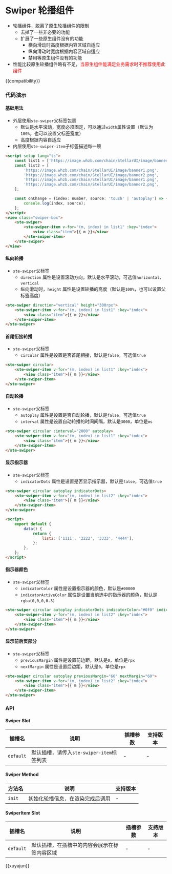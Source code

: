 # Swiper 轮播组件

-   轮播组件，脱离了原生轮播组件的限制
    -   去掉了一些非必要的功能
    -   扩展了一些原生组件没有的功能
        -   横向滑动时高度根据内容区域自适应
        -   纵向滑动时宽度根据内容区域自适应
        -   禁用等原生组件没有的功能
-   性能比较原生轮播组件略有不足，<span style="color:red">当原生组件能满足业务需求时不推荐使用此组件</span>

{{compatibility}}

### 代码演示

#### 基础用法

-   外层使用`ste-swiper`父标签包裹
    -   默认是水平滚动，宽度必须固定，可以通过`width`属性设置（默认为`100%`，也可以设置父标签宽度）
    -   高度根据内容自适应
-   内层使用`ste-swiper-item`子标签描述每一项

```html
<script setup lang="ts">
    const list1 = ['https://image.whzb.com/chain/StellarUI/image/banner1.png', 'https://image.whzb.com/chain/StellarUI/image/banner2.png'];
    const list2 = [
        'https://image.whzb.com/chain/StellarUI/image/banner1.png',
        'https://image.whzb.com/chain/StellarUI/image/banner2.png',
        'https://image.whzb.com/chain/StellarUI/image/banner1.png',
        'https://image.whzb.com/chain/StellarUI/image/banner2.png',
    ];

    const onChange = (index: number, source: 'touch' | 'autoplay') => {
        console.log(index, source);
    };
</script>
<view class="swiper-box">
    <ste-swiper>
        <ste-swiper-item v-for="(m, index) in list1" :key="index">
            <view class="item">{{ m }}</view>
        </ste-swiper-item>
    </ste-swiper>
</view>
```

#### 纵向轮播

-   `ste-swiper`父标签
    -   `direction` 属性是设置滚动方向，默认是水平滚动，可选值`horizontal`、`vertical`
    -   纵向滑动时，`height` 属性是设置轮播的高度（默认是`100%`，也可以设置父标签高度）

```html
<ste-swiper direction="vertical" height="300rpx">
    <ste-swiper-item v-for="(m, index) in list1" :key="index">
        <view class="item">{{ m }}</view>
    </ste-swiper-item>
</ste-swiper>
```

#### 首尾衔接轮播

-   `ste-swiper`父标签
    -   `circular` 属性是设置是否首尾相接，默认是`false`，可选值`true`

```html
<ste-swiper circular>
    <ste-swiper-item v-for="(m, index) in list1" :key="index">
        <view class="item">{{ m }}</view>
    </ste-swiper-item>
</ste-swiper>
```

#### 自动轮播

-   `ste-swiper`父标签
    -   `autoplay` 属性是设置是否自动轮播，默认是`false`，可选值`true`
    -   `interval` 属性是设置自动轮播的时间间隔，默认是`3000`，单位是`ms`

```html
<ste-swiper circular :interval="2000" autoplay>
    <ste-swiper-item v-for="(m, index) in list1" :key="index">
        <view class="item">{{ m }}</view>
    </ste-swiper-item>
</ste-swiper>
```

#### 显示指示器

-   `ste-swiper`父标签
    -   `indicatorDots` 属性是设置是否显示指示器，默认是`false`，可选值`true`

```html
<ste-swiper circular autoplay indicatorDots>
    <ste-swiper-item v-for="(m, index) in list2" :key="index">
        <view class="item">{{ m }}</view>
    </ste-swiper-item>
</ste-swiper>

<script>
    export default {
        data() {
            return {
                list2: ['1111', '2222', '3333', '4444'],
            };
        },
    };
</script>
```

#### 指示器颜色

-   `ste-swiper`父标签
    -   `indicatorColor` 属性是设置指示器的颜色，默认是`#00000`
    -   `indicatorActiveColor` 属性是设置当前选中的指示器的颜色，默认是`rgba(0,0,0,0.3)`

```html
<ste-swiper circular autoplay indicatorDots indicatorColor="#0f0" indicatorActiveColor="#f00">
    <ste-swiper-item v-for="(m, index) in list2" :key="index">
        <view class="item">{{ m }}</view>
    </ste-swiper-item>
</ste-swiper>
```

#### 显示前后页部分

-   `ste-swiper`父标签
    -   `previousMargin` 属性是设置前边距，默认是`0`，单位是`rpx`
    -   `nextMargin` 属性是设置后边距，默认是`0`，单位是`rpx`

```html
<ste-swiper circular autoplay previousMargin="60" nextMargin="60">
    <ste-swiper-item v-for="(m, index) in list2" :key="index">
        <view class="item">{{ m }}</view>
    </ste-swiper-item>
</ste-swiper>
```

### API

<!-- props -->

#### Swiper Slot

| 插槽名    | 说明                                      | 插槽参数 | 支持版本 |
| --------- | ----------------------------------------- | -------- | -------- |
| `default` | 默认插槽，请传入`ste-swiper-item`标签列表 | -        | -        |

#### Swiper Method

| 方法名 | 说明                             | 支持版本 |
| ------ | -------------------------------- | -------- |
| `init` | 初始化轮播信息，在渲染完成后调用 | -        |

#### SwiperItem Slot

| 插槽名    | 说明                                         | 插槽参数 | 支持版本 |
| --------- | -------------------------------------------- | -------- | -------- |
| `default` | 默认插槽，在插槽中的内容会展示在标签内容区域 | -        | -        |

{{xuyajun}}
